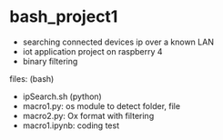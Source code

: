 # bash_project1
- searching connected devices ip over a known LAN
- iot application project on raspberry 4
- binary filtering

files:
(bash)
- ipSearch.sh
(python)
- macro1.py: os module to detect folder, file
- macro2.py: Ox format with filtering
- macro1.ipynb: coding test

